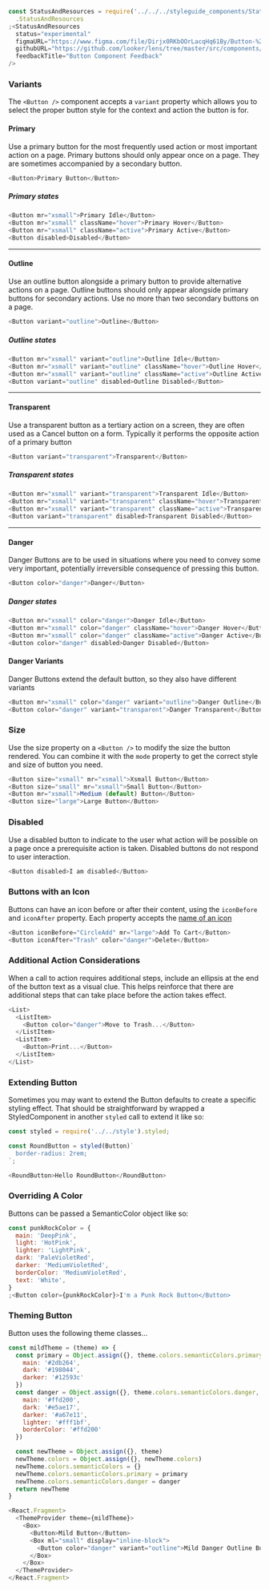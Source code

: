 ```js noeditor
const StatusAndResources = require('../../../styleguide_components/StatusAndResources')
  .StatusAndResources
;<StatusAndResources
  status="experimental"
  figmaURL="https://www.figma.com/file/Dirjx0RKbOOrLacqHq61By/Button-%26-Links?node-id=914%3A981&viewport=1741%2C951%2C1"
  githubURL="https://github.com/looker/lens/tree/master/src/components/Button"
  feedbackTitle="Button Component Feedback"
/>
```

### Variants

The `<Button />` component accepts a `variant` property which allows you to select the proper button style for the context and action the button is for.

#### Primary

Use a primary button for the most frequently used action or most important action on a page. Primary buttons should only appear once on a page. They are sometimes accompanied by a secondary button.

```js
<Button>Primary Button</Button>
```

##### Primary states

```js noeditor
<Button mr="xsmall">Primary Idle</Button>
<Button mr="xsmall" className="hover">Primary Hover</Button>
<Button mr="xsmall" className="active">Primary Active</Button>
<Button disabled>Disabled</Button>
```

---

#### Outline

Use an outline button alongside a primary button to provide alternative actions on a page. Outline buttons should only appear alongside primary buttons for secondary actions. Use no more than two secondary buttons on a page.

```js
<Button variant="outline">Outline</Button>
```

##### Outline states

```js noeditor
<Button mr="xsmall" variant="outline">Outline Idle</Button>
<Button mr="xsmall" variant="outline" className="hover">Outline Hover</Button>
<Button mr="xsmall" variant="outline" className="active">Outline Active</Button>
<Button variant="outline" disabled>Outline Disabled</Button>
```

---

#### Transparent

Use a transparent button as a tertiary action on a screen, they are often used as a Cancel button on a form. Typically it performs the opposite action of a primary button

```js
<Button variant="transparent">Transparent</Button>
```

##### Transparent states

```js noeditor
<Button mr="xsmall" variant="transparent">Transparent Idle</Button>
<Button mr="xsmall" variant="transparent" className="hover">Transparent Hover</Button>
<Button mr="xsmall" variant="transparent" className="active">Transparent Active</Button>
<Button variant="transparent" disabled>Transparent Disabled</Button>
```

---

#### Danger

Danger Buttons are to be used in situations where you need to convey some very important, potentially irreversible consequence of pressing this button.

```js
<Button color="danger">Danger</Button>
```

##### Danger states

```js noeditor
<Button mr="xsmall" color="danger">Danger Idle</Button>
<Button mr="xsmall" color="danger" className="hover">Danger Hover</Button>
<Button mr="xsmall" color="danger" className="active">Danger Active</Button>
<Button color="danger" disabled>Danger Disabled</Button>
```

#### Danger Variants

Danger Buttons extend the default button, so they also have different variants

```js noeditor
<Button mr="xsmall" color="danger" variant="outline">Danger Outline</Button>
<Button color="danger" variant="transparent">Danger Transparent</Button>
```

### Size

Use the size property on a `<Button />` to modify the size the button rendered. You can combine it with the `mode` property to get the correct style and size of button you need.

```js
<Button size="xsmall" mr="xsmall">Xsmall Button</Button>
<Button size="small" mr="xsmall">Small Button</Button>
<Button mr="xsmall">Medium (default) Button</Button>
<Button size="large">Large Button</Button>
```

### Disabled

Use a disabled button to indicate to the user what action will be possible on a page once a prerequisite action is taken. Disabled buttons do not respond to user interaction.

```js
<Button disabled>I am disabled</Button>
```

### Buttons with an Icon

Buttons can have an icon before or after their content, using the `iconBefore` and `iconAfter` property. Each property accepts the [name of an icon](/#!/Icons)
```js
<Button iconBefore="CircleAdd" mr="large">Add To Cart</Button>
<Button iconAfter="Trash" color="danger">Delete</Button>
```

### Additional Action Considerations

When a call to action requires additional steps, include an ellipsis at the end of the button text as a visual clue. This helps reinforce that there are additional steps that can take place before the action takes effect.

```js
<List>
  <ListItem>
    <Button color="danger">Move to Trash...</Button>
  </ListItem>
  <ListItem>
    <Button>Print...</Button>
  </ListItem>
</List>
```

### Extending Button

Sometimes you may want to extend the Button defaults to create a specific styling effect. That should be straightforward by wrapped a StyledComponent in another `styled` call to extend it like so:

```js
const styled = require('../../style').styled;

const RoundButton = styled(Button)`
  border-radius: 2rem;
`;

<RoundButton>Hello RoundButton</RoundButton>
```

### Overriding A Color

Buttons can be passed a SemanticColor object like so:

```js
const punkRockColor = {
  main: 'DeepPink',
  light: 'HotPink',
  lighter: 'LightPink',
  dark: 'PaleVioletRed',
  darker: 'MediumVioletRed',
  borderColor: 'MediumVioletRed',
  text: 'White',
}
;<Button color={punkRockColor}>I'm a Punk Rock Button</Button>
```

### Theming Button

Button uses the following theme classes...

```js
const mildTheme = (theme) => {
  const primary = Object.assign({}, theme.colors.semanticColors.primary, {
    main: '#2db264',
    dark: '#198044',
    darker: '#12593c'
  })
  const danger = Object.assign({}, theme.colors.semanticColors.danger, {
    main: '#ffd200',
    dark: '#e5ae17',
    darker: '#a67e11',
    lighter: '#fff1bf',
    borderColor: '#ffd200'
  })

  const newTheme = Object.assign({}, theme)
  newTheme.colors = Object.assign({}, newTheme.colors)
  newTheme.colors.semanticColors = {}
  newTheme.colors.semanticColors.primary = primary
  newTheme.colors.semanticColors.danger = danger
  return newTheme
}

<React.Fragment>
  <ThemeProvider theme={mildTheme}>
    <Box>
      <Button>Mild Button</Button>
      <Box ml="small" display="inline-block">
        <Button color="danger" variant="outline">Mild Danger Outline Button</Button>
      </Box>
    </Box>
  </ThemeProvider>
</React.Fragment>
```
